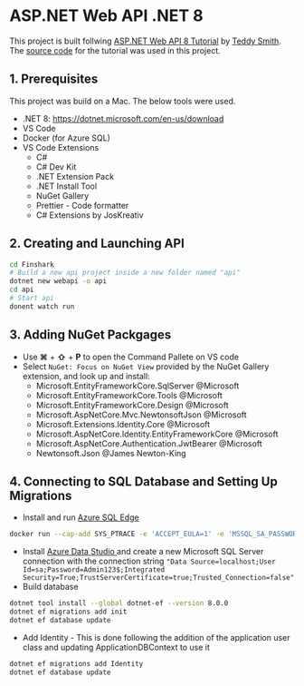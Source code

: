 # ASP.NET Web API .NET 8
This project is built follwing [ASP.NET Web API 8 Tutorial](https://youtube.com/playlist?list=PL82C6-O4XrHfrGOCPmKmwTO7M0avXyQKc&si=24d8OpHg2V-pP4kR) by [Teddy Smith](https://www.youtube.com/@TeddySmithDev). The [source code](https://github.com/teddysmithdev/FinShark.git) for the tutorial was used in this project.

## 1. Prerequisites
This project was build on a Mac. The below tools were used.
- .NET 8: https://dotnet.microsoft.com/en-us/download
- VS Code
- Docker (for Azure SQL)
- VS Code Extensions
    - C#
    - C# Dev Kit
    - .NET Extension Pack
    - .NET Install Tool
    - NuGet Gallery
    - Prettier - Code formatter
    - C# Extensions by JosKreativ
## 2. Creating and Launching API
```bash
cd Finshark
# Build a new api project inside a new folder named "api"
dotnet new webapi -o api
cd api
# Start api
donent watch run
```
## 3. Adding NuGet Packgages
- Use **&#x2318;** + **&#x21E7;** + **P** to open the Command Pallete on VS code
- Select `NuGet: Focus on NuGet View` provided by the NuGet Gallery extension, and look up and install:
    - Microsoft.EntityFrameworkCore.SqlServer @Microsoft
    - Microsoft.EntityFrameworkCore.Tools @Microsoft
    - Microsoft.EntityFrameworkCore.Design @Microsoft
    - Microsoft.AspNetCore.Mvc.NewtonsoftJson @Microsoft
    - Microsoft.Extensions.Identity.Core @Microsoft
    - Microsoft.AspNetCore.Identity.EntityFrameworkCore @Microsoft
    - Microsoft.AspNetCore.Authentication.JwtBearer @Microsoft
    - Newtonsoft.Json @James Newton-King
## 4. Connecting to SQL Database and Setting Up Migrations
- Install and run [Azure SQL Edge](https://hub.docker.com/r/microsoft/azure-sql-edge)
```bash
docker run --cap-add SYS_PTRACE -e 'ACCEPT_EULA=1' -e 'MSSQL_SA_PASSWORD=Admin123$' -p 1433:1433 --name azuresqledge -d mcr.microsoft.com/azure-sql-edge
```
- Install [Azure Data Studio ](https://azure.microsoft.com/en-us/products/data-studio) and create a new Microsoft SQL Server connection with the connection string `"Data Source=localhost;User Id=sa;Password=Admin123$;Integrated Security=True;TrustServerCertificate=true;Trusted_Connection=false"`
- Build database
```bash
dotnet tool install --global dotnet-ef --version 8.0.0
dotnet ef migrations add init
dotnet ef database update
```
- Add Identity - This is done following the addition of the application user class and updating ApplicationDBContext to use it
```bash
dotnet ef migrations add Identity
dotnet ef database update
```